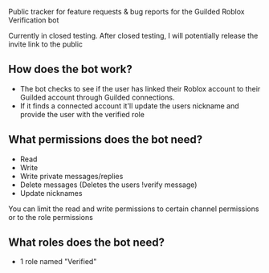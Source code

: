 Public tracker for feature requests & bug reports for the Guilded Roblox Verification bot

Currently in closed testing. 
After closed testing, I will potentially release the invite link to the public


## How does the bot work?
* The bot checks to see if the user has linked their Roblox account to their Guilded account through Guilded connections.
* If it finds a connected account it'll update the users nickname and provide the user with the verified role

## What permissions does the bot need?
* Read
* Write
* Write private messages/replies
* Delete messages (Deletes the users !verify message)
* Update nicknames

You can limit the read and write permissions to certain channel permissions or to the role permissions

## What roles does the bot need?
* 1 role named "Verified"
